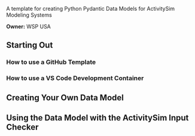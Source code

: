 A template for creating Python Pydantic Data Models for ActivitySim Modeling Systems

**Owner:** WSP USA

## Starting Out

### How to use a GitHub Template

### How to use a VS Code Development Container

## Creating Your Own Data Model

## Using the Data Model with the ActivitySim Input Checker
